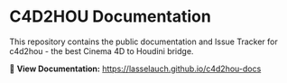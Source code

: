 # C4D2HOU Documentation

This repository contains the public documentation and Issue Tracker for c4d2hou - the best Cinema 4D to Houdini bridge.

📖 **View Documentation:** https://lasselauch.github.io/c4d2hou-docs